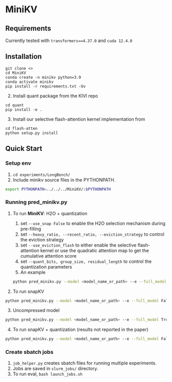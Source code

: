 # MiniKV
## Requirements
Currently tested with `transformers==4.37.0` and `cuda 12.4.0`

## Installation
```
git clone <>
cd MiniKV
conda create -n minikv python=3.9
conda activate minikv
pip install -r requirements.txt -Uv
```
2. Install quant package from the KIVI repo
```
cd quant
pip install -e .
```
3. Install our selective flash-attention kernel implementation from <pending> 
```
cd flash-atten
python setup.py install
```

## Quick Start
### Setup env
1. `cd experiments/LongBench/`
2. Include minikv source files in the PYTHONPATH.
```bash
export PYTHONPATH=../../../MiniKV/:$PYTHONPATH
```

### Running pred_minikv.py
1. To run **MiniKV**: H2O + quantization
   1. set `--use_snap False` to enable the H2O selection mechanism during pre-filling
   2. set `--heavy_ratio, --recent_ratio, --eviction_strategy` to control the eviction strategy
   3. set `--use_eviction_flash` to either enable the selective flash-attention kernel or use the quadratic attention map to get the cumulative attention score
   4. set `--quant_bits, group_size, residual_length` to control the quantization parameters
   5. An example
    ```bash
    python pred_minikv.py --model <model_name_or_path> --e --full_model False --use_snap False --heavy_ratio 0.25 --recent_ratio 0.25 --eviction_strategy uniform/pyramid --use_eviction_flash False/True --quant_bits 2 --group_size 16 --residual_length 128
    ```

2. To run snapKV
```bash
python pred_minikv.py --model <model_name_or_path> --e --full_model False --use_snap True --prompt_sparsity_ratio 0.4 --quant_bits 16
```

3. Uncompressed model
```bash
python pred_minikv.py --model <model_name_or_path> --e --full_model True
```

4. To run snapKV + quantization (results not reported in the paper)
```bash
python pred_minikv.py --model <model_name_or_path> --e --full_model False --use_snap False --heavy_ratio 0.2 --recent_ratio 0.2 --eviction_strategy uniform/pyramid --use_eviction_flash False/True --quant_bits 16
```

### Create sbatch jobs
1. `job_helper.py` creates sbatch files for running multiple experiments.
2. Jobs are saved in `slurm_jobs/` directory.
3. To run eval, ```bash launch_jobs.sh```
